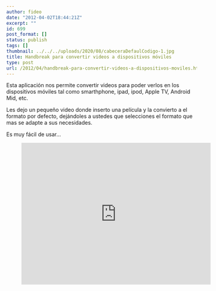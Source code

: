 ```yaml
---
author: fideo
date: "2012-04-02T18:44:21Z"
excerpt: ""
id: 699
post_format: []
status: publish
tags: []
thumbnail: ../../../uploads/2020/08/cabeceraDefaulCodigo-1.jpg
title: Handbreak para convertir videos a dispositivos móviles
type: post
url: /2012/04/handbreak-para-convertir-videos-a-dispositivos-moviles.html
---
```

Esta aplicación nos permite convertir videos para poder verlos en los dispositivos móviles tal como smarthphone, ipad, ipod, Apple TV, Android Mid, etc.

Les dejo un pequeño video donde inserto una película y la convierto a el formato por defecto, dejándoles a ustedes que selecciones el formato que mas se adapte a sus necesidades.

Es muy fácil de usar…

<figure class="wp-block-embed is-type-rich is-provider-gestor-del-servicio wp-block-embed-gestor-del-servicio wp-embed-aspect-4-3 wp-has-aspect-ratio"><div class="wp-block-embed__wrapper"><iframe allow="accelerometer; autoplay; clipboard-write; encrypted-media; gyroscope; picture-in-picture; web-share" allowfullscreen="" frameborder="0" height="375" loading="lazy" referrerpolicy="strict-origin-when-cross-origin" src="https://www.youtube.com/embed/o8lcyTEaUjI?feature=oembed" title="HandBreak para convertir videos" width="500"></iframe></div></figure>
